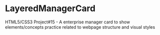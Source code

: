 # LayeredManagerCard
HTML5/CSS3 Project#15 - A enterprise manager card to show elements/concepts practice related to webpage structure and visual styles
